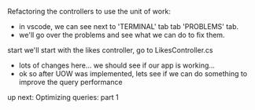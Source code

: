 Refactoring the controllers to use the unit of work:

- in vscode, we can see next to 'TERMINAL' tab tab 'PROBLEMS' tab.
- we'll go over the problems and see what we can do to fix them.

start we'll start with the likes controller, go to LikesController.cs

- lots of changes here... we should see if our app is working... 
- ok so after UOW was implemented, lets see if we can do something to improve the query performance

up next: Optimizing queries: part 1